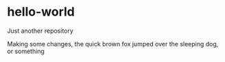 # hello-world
Just another repository


Making some changes, the quick brown fox jumped over the sleeping dog, or something 
